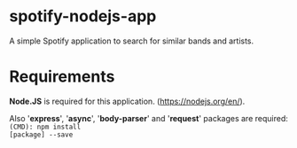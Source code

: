# spotify-nodejs-app
A simple Spotify application to search for similar bands and artists.

# Requirements
<b>Node.JS</b> is required for this application. (https://nodejs.org/en/).

Also '<b>express</b>', '<b>async</b>', '<b>body-parser</b>' and '<b>request</b>' packages are required:
<code>(CMD): npm install [package] --save</code>
